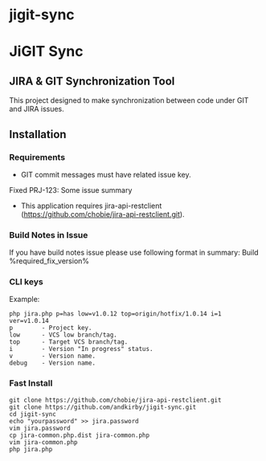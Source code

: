 jigit-sync
=============
# JiGIT Sync
## JIRA & GIT Synchronization Tool
This project designed to make synchronization between code under GIT and JIRA issues.

## Installation
### Requirements
- GIT commit messages must have related issue key.

Fixed PRJ-123: Some issue summary
- This application requires jira-api-restclient
(https://github.com/chobie/jira-api-restclient.git).

### Build Notes in Issue
If you have build notes issue please use following format in summary: Build %required_fix_version%

### CLI keys
Example:

    php jira.php p=has low=v1.0.12 top=origin/hotfix/1.0.14 i=1 ver=v1.0.14
    p        - Project key.
    low      - VCS low branch/tag.
    top      - Target VCS branch/tag.
    i        - Version "In progress" status.
    v        - Version name.
    debug    - Version name.

### Fast Install

    git clone https://github.com/chobie/jira-api-restclient.git
    git clone https://github.com/andkirby/jigit-sync.git
    cd jigit-sync
    echo "yourpassword" >> jira.password
    vim jira.password
    cp jira-common.php.dist jira-common.php
    vim jira-common.php
    php jira.php
